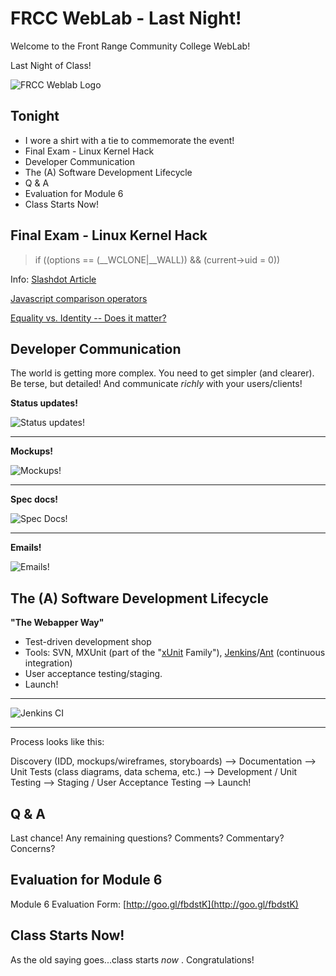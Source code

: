 # FRCC WebLab - Last Night!

Welcome to the Front Range Community College WebLab!

Last Night of Class!

![FRCC Weblab Logo](/img/frcc_weblab_logo.jpg)

## Tonight

* I wore a shirt with a tie to commemorate the event!
* Final Exam - Linux Kernel Hack
* Developer Communication
* The (A) Software Development Lifecycle
* Q & A
* Evaluation for Module 6
* Class Starts Now!

## Final Exam - Linux Kernel Hack

> if ((options == (__WCLONE|__WALL)) && (current->uid = 0))

Info: [Slashdot Article](http://slashdot.org/story/13/10/09/1551240/the-linux-backdoor-attempt-of-2003)

[Javascript comparison operators](http://stackoverflow.com/questions/5447024/javascript-comparison-operators-identity-vs-equality)

[Equality vs. Identity -- Does it matter?](http://stackoverflow.com/questions/359494/does-it-matter-which-equals-operator-vs-i-use-in-javascript-comparisons)


## Developer Communication

The world is getting more complex. You need to get simpler (and clearer). Be terse, but detailed! And communicate _richly_ with your users/clients!

__Status updates!__

![Status updates!](/img/napw_project_plan_snapshot.png)

---

__Mockups!__

![Mockups!](/img/ctms_snapshot.png)

---
__Spec docs!__

![Spec Docs!](/img/sample_spec.png)

---
__Emails!__

![Emails!](/img/email.png)

## The (A) Software Development Lifecycle

__"The Webapper Way"__

* Test-driven development shop
* Tools: SVN, MXUnit (part of the "[xUnit](http://en.wikipedia.org/wiki/XUnit) Family"), [Jenkins](http://jenkins-ci.org/)/[Ant](http://en.wikipedia.org/wiki/Apache_Ant) (continuous integration)
* User acceptance testing/staging.
* Launch! 

---

![Jenkins CI](/img/Jenkins.png)

---

Process looks like this:

Discovery (IDD, mockups/wireframes, storyboards) --> Documentation --> Unit Tests (class diagrams, data schema, etc.) --> Development / Unit Testing --> Staging / User Acceptance Testing --> Launch!

## Q & A

Last chance! Any remaining questions? Comments? Commentary? Concerns?

## Evaluation for Module 6

Module 6 Evaluation Form: [http://goo.gl/fbdstK](http://goo.gl/fbdstK) 

## Class Starts Now!

As the old saying goes...class starts _now_ . Congratulations! 